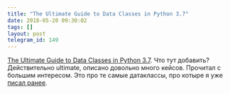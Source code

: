```yaml
---
title: "The Ultimate Guide to Data Classes in Python 3.7"
date: 2018-05-20 09:30:02
tags: []
layout: post
telegram_id: 149
---
```


[The Ultimate Guide to Data Classes in Python 3.7](https://realpython.com/python-data-classes/). Что тут добавить? Действительно ultimate, описано довольно много кейсов. Прочитал с большим интересом. Это про те самые датаклассы, про котыре я уже [писал ранее](https://t.me/itgram_channel/126).

